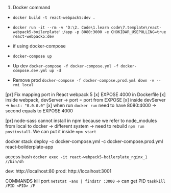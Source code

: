  
1. Docker command
 - `docker build -t react-webpack5:dev .`
 
 - `docker run -it --rm -v 'D:\2. Code\1.learn code\7.template\react-webpack5-boilerplate':/app -p 8080:3000 -e CHOKIDAR_USEPOLLING=true react-webpack5:dev`

 - if using docker-compose
  - `docker-compose up`
  - Up dev `docker-compose -f docker-compose.yml -f docker-compose.dev.yml up -d`
  - Remove prod `docker-compose -f docker-compose.prod.yml down -v --rmi local` 

[pr] Fix mapping port in React webpack 5
  [x] EXPOSE 4000 in Dockerfile
  [x] inside webpack, devServer -> port = port from EXPOSE
  [x] inside devServer -> `host: "0.0.0.0"`
  [x] when run `docker run` need to have 8080:4000 -> second equals to EXPOSE 4000

[pr] node-sass cannot install in npm 
  because we refer to node_modules from local to docker -> different system -> need to rebuild
  `npm run postinstall`. We can put it inside `npm start`


docker stack deploy -c docker-compose.yml -c docker-compose.prod.yml react-boilderplate-app

access bash
  `docker exec -it react-webpack5-boilerplate_nginx_1 //bin/sh`

dev: http://localhost:80
prod: http://localhost:3001

COMMANDS
kill port
  `netstat -ano | findstr :3000` -> can get PID
  `taskkill /PID <PID> /F`

